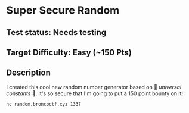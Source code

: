 # Super Secure Random

## Test status: Needs testing

## Target Difficulty: Easy (~150 Pts)

## Description

I created this cool new random number generator based on 🌌 *universal constants* 🌌. It's so secure that I'm going to put a 150 point bounty on it!

`nc random.broncoctf.xyz 1337`
